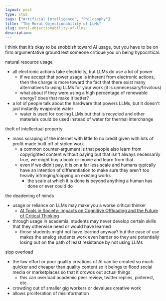 ```yaml
---
layout: post
type: stub
tags: ["Artificial Intelligence", "Philosophy"]
title: "The Moral Objectionability of LLMs"
slug: moral-objectionability-of-llms
description:
---
```


I think that it’s okay to be snobbish toward AI usage, but you have to be on firm argumentative ground lest someone critique you on being hypocritical. 

natural resource usage 
* all electronic actions take electricity, but LLMs do use a lot of power
    * if we accept that power usage is inherent from electronic actions, then the charge is more toward the fact that there exist many alternatives to using LLMs for your work (it is unnecessary/frivolous)
    * what about if they were using a high percentage of renewable energy? does that make it better?
* a lot of people talk about the hardware that powers LLMs, but it doesn't just instantly evaporate water
    * water is used for cooling LLMs but that is recycled and other materials could be used instead of water for thermal interchange

theft of intellectual property
* mass scraping of the internet with little to no credit given with lots of profit made built off of stolen work 
    * a common counter-argument is that people also learn from copyrighted content without paying but that isn't always necessarily true, we might buy a book or movie and learn from that
    * even if we didn't pay, it is on a far less scale and humans typically have an intention of differentiation to make sure they aren't too heavily infringing/copying on existing works
        * the scale at which it is done is beyond anything a human has done or ever could do

the deadening of minds
* usage or reliance on LLMs may make you a worse critical thinker
    * [AI Tools in Society: Impacts on Cognitive Offloading and the Future of Critical Thinking](https://www.mdpi.com/2075-4698/15/1/6)
* through usage in academia, students may never develop certain skills that they otherwise need or would have learned 
    * those students might not have learned anyway? but the ease of use makes the analog students work even harder so they are potentially losing out on the path of least resistance by not using LLMs

slop overload
* the low effort or poor quality creations of AI can be created so much quicker and cheaper than quality content so it beings to flood social media or marketplaces so that it crowds out actual things 
    * this can overload academic peer review, twitter replies, pinterest, etc. 
* crowding out of smaller gig workers or devalues creative work
* allows proliferation of misinformation